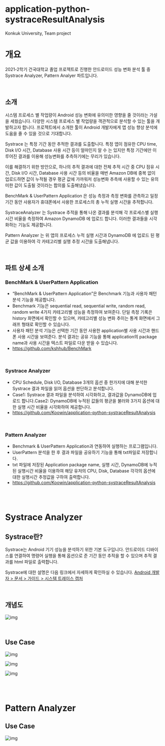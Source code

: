 # application-python-systraceResultAnalysis
Konkuk University, Team project

# 개요

 2021-2학기 건국대학교 졸업 프로젝트로 진행한 안드로이드 성능 변화 분석 툴 중 Systrace Analyzer, Pattern Analyer 파트입니다.

<br>

## 소개

 시스템 프로세스 별 작업량이 Android 성능 변화에 유의미한 영향을 줄 것이라는 가설을 세웠습니다. 다양한 시스템 프로세스 별 작업량을 객관적으로 분석할 수 있는 툴을 개발하고자 합니다. 프로젝트에서 소개한 툴이 Android 개발자에게 앱 성능 향상 분석에 도움을 줄 수 있을 것으로 기대합니다.

 Systrace 는 특정 기간 동안 추적한 결과를 도출합니다. 특정 앱이 점유한 CPU time, Disk I/O 시간, Database 사용 시간 등이 얼마인지 알 수 는 있지만 특정 기간에만 이루어진 결과를 이용해 성능변화를 추측하기에는 무리가 있습니다.

 이를 해결하기 위한 방안으로, 하나의 추적 결과에 대한 전체 추적 시간 중 CPU 점유 시간, Disk I/O 시간, Database 사용 시간 등의 비율을 매번 Amazon DB에 중복 없이 업로드하면 값이 누적될 경우 평균 값에 가까워저 성능변화 추측에 사용할 수 있는 유의미한 값이 도출될 것이라는 합의를 도출해냈습니다.

 BenchMark & UserPattern Application 은 성능 측정과 측정 변화를 관측하고 일정 기간 동안 사용자가 휴대폰에서 사용한 프로세스의 총 누적 실행 시간을 추적합니다.

 SystraceAnalyzer 는 Systrace 추적을 통해 나온 결과를 분석해 각 프로세스별 실행 시간 비율을 측정하여 Amazon DynamoDB 에 업로드 합니다. 이러한 결과들을 시각화하는 기능도 제공합니다.

 Pattern Analyzer 는 위 앱의 프로세스 누적 실행 시간과 DynamoDB 에 업로드 된 평균 값을 이용하여 각 카테고리별 실행 추정 시간을 도출해냅니다.

<br>

## 파트 상세 소개

### **BenchMark & UserPattern Application**

* “BenchMark & UserPattern Application”은 Benchmark 기능과 사용자 패턴 분석 기능을 제공합니다. 
* Benchmark 기능은 sequential read, sequential write, random read, random write 4가지 카테고리별 성능을 측정하여 보여준다. 단일 측정 기록은 history 화면에서 확인할 수 있으며, 카테고리별 성능 변화 추이는 통계 화면에서 그래프 형태로 확인할 수 있습니다. 
* 사용자 패턴 분석 기능은 선택한 기간 동안 사용한 application별 사용 시간과 핸드폰 사용 시간을 보여준다. 분석 결과는 공유 기능을 통해 application의 package name과 사용 시간을 텍스트 파일로 다운 받을 수 있습니다.
* https://github.com/kshhub/BenchMark

<br>

### **Systrace Analyzer**

* CPU Schedule, Disk I/O, Database 3개의 옵션 중 한가지에 대해 분석한 Systrace 결과 파일을 읽어 옵션을 판단하고 분석합니다.
* Case1: Systrace 결과 파일을 분석하여 시각화하고, 결과값을 DynamoDB에 업로드 합니다.Case2: DynamoDB에 누적된 값들의 평균을 불러와 3가지 옵션에 대한 실행 시간 비율을 시각화하여 제공합니다.
* https://github.com/Koowin/application-python-systraceResultAnalysis

<br>

### **Pattern Analyzer**

* Benchmark & UserPattern Application과 연동하여 실행하는 프로그램입니다.
* UserPattern 분석을 한 후 결과 파일을 공유하기 기능을 통해 txt파일로 저장합니다.
* txt 파일에 저장된 Application package name, 실행 시간, DynamoDB에 누적된 실행시간 비율을 이용하여 해당 유저의 CPU, Disk, Database 각각의 옵션에 대한 실행시간 추정값을 구하여 출력합니다.
* https://github.com/Koowin/application-python-systraceResultAnalysis

<br><br>

# Systrace Analyzer

## Systrace란?

 Systrace는 Android 기기 성능을 분석하기 위한 기본 도구입니다. 안드로이드 디바이스를 연결하여 명령어 실행을 통해 옵션으로 준 기간 동안 추적을 할 수 있으며 추적 결과를 html 파일로 출력합니다.

Systrace에 대한 설명은 다음 링크에서 자세하게 확인하실 수 있습니다. [Android 개발자 > 문서 > 가이드 > 시스템 트레이스 캡처](https://developer.android.com/topic/performance/tracing/command-line?hl=ko)

<br>

## 개념도

![img](https://lh3.googleusercontent.com/LOqp5rzMFKV7IdAXnXcYLWgInEjNKxLKqJIq4ysT_UEd3j6JioaIAxpICMEqi7pgOO3WBm1CDDyT6HKlF1d6rFLIBEvjZjmG3x_7lvMkUDpogxbxwMvtOlFcHj6gerR6WMnp56w0)

<br>

## Use Case

![img](https://lh3.googleusercontent.com/Iyqi_fZ05h3oaC6yU9gtswabkUPBmBWFqp5RO2wCFjUkSPkPMcn1bSwEz6SAJs1M9sC3faeG6ofcfB__zqj579T55IhWESsMU29lwmpX8io2NI4VUI3dadsIBlgF6V9s0Q7ezvVc)

![img](https://lh3.googleusercontent.com/74VbOdpTeZEXMtosetda5TdUvcLG7lo-cOGRaa19xuciPeGb_m71TnSYo1LwnrBkGGPLKYFciTlRrc2FzujkBkmwx2POrSGtaatK0WNry2hrpRRpM-VGB1qxs_YiT0Ns9m8Ao4PJ)

![img](https://lh6.googleusercontent.com/bcAtdyEWKpSJUpVU9BVEacky2yGv4dDiKGarwmmRsZOpRqf5odM-92RvxizSQTKzZI21RK2N_TSNckJM-MUu_2zC1d7DNYjbhwR9KxZOk22EVR6pz2nzI9dZ_uSWZ_XDHTy6StsJ)

<br><br>

# Pattern Analyzer

## Use Case

![img](https://lh4.googleusercontent.com/cgTcBCx0CjwqXiIpe1nYdmKQdSpqen0cd--rkJshYD-FAVNmxe3Y9bgMJDxyHuB8bs3cEj9Rbx1-MZehg-Unwto0mJ56Qqbo6ZLMRtA8q02tHQ_aDi9AElTp-qY3S47nYKZq_1dl)
